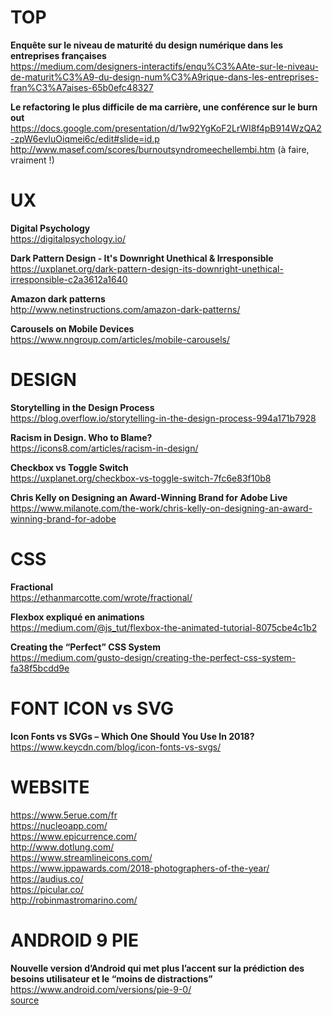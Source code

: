# TOP

**Enquête sur le niveau de maturité du design numérique dans les entreprises françaises**  
https://medium.com/designers-interactifs/enqu%C3%AAte-sur-le-niveau-de-maturit%C3%A9-du-design-num%C3%A9rique-dans-les-entreprises-fran%C3%A7aises-65b0efc48327

**Le refactoring le plus difficile de ma carrière, une conférence sur le burn out**  
https://docs.google.com/presentation/d/1w92YgKoF2LrWI8f4pB914WzQA2-zpW6evIuOiqmei6c/edit#slide=id.p  
http://www.masef.com/scores/burnoutsyndromeechellembi.htm (à faire, vraiment !)



# UX

**Digital Psychology**  
https://digitalpsychology.io/

**Dark Pattern Design - It's Downright Unethical & Irresponsible**  
https://uxplanet.org/dark-pattern-design-its-downright-unethical-irresponsible-c2a3612a1640

**Amazon dark patterns**  
http://www.netinstructions.com/amazon-dark-patterns/

**Carousels on Mobile Devices**  
https://www.nngroup.com/articles/mobile-carousels/


# DESIGN

**Storytelling in the Design Process**  
https://blog.overflow.io/storytelling-in-the-design-process-994a171b7928

**Racism in Design. Who to Blame?**  
https://icons8.com/articles/racism-in-design/

**Checkbox vs Toggle Switch**  
https://uxplanet.org/checkbox-vs-toggle-switch-7fc6e83f10b8

**Chris Kelly on Designing an Award-Winning Brand for Adobe Live**  
https://www.milanote.com/the-work/chris-kelly-on-designing-an-award-winning-brand-for-adobe



# CSS

**Fractional**  
https://ethanmarcotte.com/wrote/fractional/

**Flexbox expliqué en animations**  
https://medium.com/@js_tut/flexbox-the-animated-tutorial-8075cbe4c1b2

**Creating the “Perfect” CSS System**  
https://medium.com/gusto-design/creating-the-perfect-css-system-fa38f5bcdd9e



# FONT ICON vs SVG 

**Icon Fonts vs SVGs – Which One Should You Use In 2018?**  
https://www.keycdn.com/blog/icon-fonts-vs-svgs/



# WEBSITE

https://www.5erue.com/fr  
https://nucleoapp.com/  
https://www.epicurrence.com/  
http://www.dotlung.com/  
https://www.streamlineicons.com/  
https://www.ippawards.com/2018-photographers-of-the-year/  
https://audius.co/  
https://picular.co/  
http://robinmastromarino.com/



# ANDROID 9 PIE 

**Nouvelle version d’Android qui met plus l’accent sur la prédiction des besoins utilisateur et le “moins de distractions”**  
https://www.android.com/versions/pie-9-0/  
[source](https://blog.stephaniewalter.fr/la-semaine-en-pixels-12-aout-2018/)

